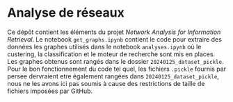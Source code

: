 # Analyse de réseaux
Ce dépôt contient les éléments du projet *Network Analysis for Information Retrieval*. Le notebook `get_graphs.ipynb` contient le code pour extraire des données les graphes utilisés dans le notebook `analyses.ipynb` où le custering, la classification et le moteur de recherche sont mis en places. Les graphes obtenus sont rangés dans le dossier `20240125_dataset_pickle`. Pour le bon fonctionnement du code tel quel, les fichiers `.pickle` fournis par persee dervraient etre également rangées dans `20240125_dataset_pickle`, nous ne les avons ici pas soumis à cause des restrictions de taille de fichiers imposées par GitHub.
